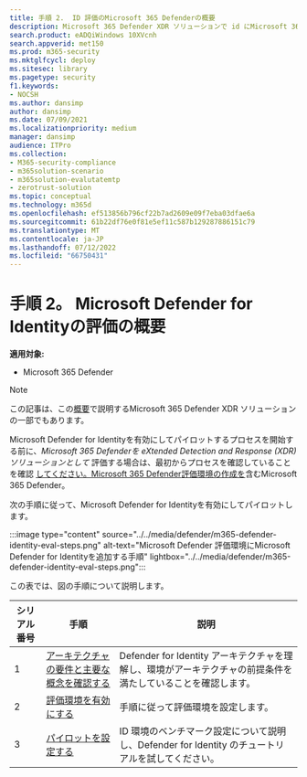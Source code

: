 ```yaml
---
title: 手順 2.  ID 評価のMicrosoft 365 Defenderの概要
description: Microsoft 365 Defender XDR ソリューションで id にMicrosoft 365 Defenderを使用します。 要件、eval の有効化またはアクティブ化、パイロットまたはテストの設定など、ID のMicrosoft 365 Defenderを評価するための手順。
search.product: eADQiWindows 10XVcnh
search.appverid: met150
ms.prod: m365-security
ms.mktglfcycl: deploy
ms.sitesec: library
ms.pagetype: security
f1.keywords:
- NOCSH
ms.author: dansimp
author: dansimp
ms.date: 07/09/2021
ms.localizationpriority: medium
manager: dansimp
audience: ITPro
ms.collection:
- M365-security-compliance
- m365solution-scenario
- m365solution-evalutatemtp
- zerotrust-solution
ms.topic: conceptual
ms.technology: m365d
ms.openlocfilehash: ef513856b796cf22b7ad2609e09f7eba03dfae6a
ms.sourcegitcommit: 61b22df76e0f81e5ef11c587b129287886151c79
ms.translationtype: MT
ms.contentlocale: ja-JP
ms.lasthandoff: 07/12/2022
ms.locfileid: "66750431"
---
```

# <a name="step-2-evaluate-microsoft-defender-for-identity-overview"></a>手順 2。 Microsoft Defender for Identityの評価の概要


**適用対象:**
- Microsoft 365 Defender

> [!NOTE]
> この記事は、この[概要](eval-overview.md)で説明するMicrosoft 365 Defender XDR ソリューションの一部でもあります。

 Microsoft Defender for Identityを有効にしてパイロットするプロセスを開始する前に、*Microsoft 365 Defenderを eXtended Detection and Response (XDR) ソリューションとして* 評価する場合は、最初からプロセスを確認していることを確認 [してください。Microsoft 365 Defender](eval-overview.md)[評価環境の作成を](eval-create-eval-environment.md)含むMicrosoft 365 Defender。
<br>

次の手順に従って、Microsoft Defender for Identityを有効にしてパイロットします。

:::image type="content" source="../../media/defender/m365-defender-identity-eval-steps.png" alt-text="Microsoft Defender 評価環境にMicrosoft Defender for Identityを追加する手順" lightbox="../../media/defender/m365-defender-identity-eval-steps.png":::

この表では、図の手順について説明します。

| シリアル番号|手順  |説明  |
|---------|---------|---------|
|1|[アーキテクチャの要件と主要な概念を確認する](eval-defender-identity-architecture.md)    | Defender for Identity アーキテクチャを理解し、環境がアーキテクチャの前提条件を満たしていることを確認します。       |
|2|[評価環境を有効にする](eval-defender-identity-enable-eval.md)     |   手順に従って評価環境を設定します。      |
|3|[パイロットを設定する](eval-defender-identity-pilot.md)     |   ID 環境のベンチマーク設定について説明し、Defender for Identity のチュートリアルを試してください。     |
